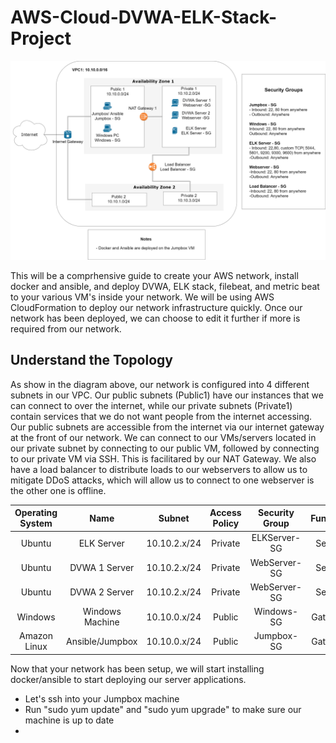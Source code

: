# AWS-Cloud-DVWA-ELK-Stack-Project

![Alt text](https://github.com/ryantgyi/AWS-Cloud-DVWA-ELK-Stack-Project/blob/main/Diagrams/AWS%20Cloud%20Network%20Diagram.png?raw=true)


This will be a comprhensive guide to create your AWS network, install docker and ansible, and deploy DVWA, ELK stack, filebeat, and metric beat to your various VM's inside your network. We will be using AWS CloudFormation to deploy our network infrastructure quickly. Once our network has been deployed, we can choose to edit it further if more is required from our network. 

## Understand the Topology

As show in the diagram above, our network is configured into 4 different subnets in our VPC. Our public subnets (Public1) have our instances that we can connect to over the internet, while our private subnets (Private1) contain services that we do not want people from the internet accessing. Our public subnets are accessible from the internet via our internet gateway at the front of our network. We can connect to our VMs/servers located in our private subnet by connecting to our public VM, followed by connecting to our private VM via SSH. This is facilitared by our NAT Gateway. We also have a load balancer to distribute loads to our webservers to allow us to mitigate DDoS attacks, which will allow us to connect to one webserver is the other one is offline.

| Operating System 	|       Name      	|    Subnet    	| Access Policy 	| Security Group 	|   Function  	|
|:----------------:	|:---------------:	|:------------:	|:--------------:	|:--------------:	|:-----------:	|
|      Ubuntu      	|    ELK Server   	| 10.10.2.x/24 	|     Private    	|  ELKServer-SG  	|    Server   	|
|      Ubuntu      	|  DVWA 1 Server  	| 10.10.2.x/24 	|     Private    	|  WebServer-SG  	|    Server   	|
|      Ubuntu      	|  DVWA 2 Server  	| 10.10.2.x/24 	|     Private    	|  WebServer-SG  	|    Server   	|
|      Windows     	| Windows Machine 	| 10.10.0.x/24 	|     Public     	|   Windows-SG   	|   Gateway 	|
|   Amazon Linux   	| Ansible/Jumpbox 	| 10.10.0.x/24 	|     Public     	|   Jumpbox-SG   	|   Gateway   	|



Now that your network has been setup, we will start installing docker/ansible to start deploying our server applications.
  -  Let's ssh into your Jumpbox machine
  -  Run "sudo yum update" and "sudo yum upgrade" to make sure our machine is up to date
  -  
